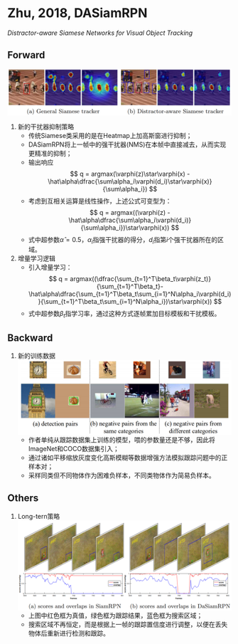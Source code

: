 # Zhu, 2018, DASiamRPN

*Distractor-aware Siamese Networks for Visual Object Tracking*

## Forward
<img src="./img/gaozhong_forward_01.png"  style="zoom:66%"  align="center"/>

1. 新的干扰器抑制策略
   - 传统Siamese类采用的是在Heatmap上加高斯窗进行抑制；
   - DASiamRPN将上一帧中的强干扰器(NMS)在本帧中直接减去，从而实现更精准的抑制；
   - 输出响应$$ q = argmax(\varphi(z)\star\varphi(x) - \hat\alpha\dfrac{\sum\alpha_i\varphi(d_i)\star\varphi(x)}{\sum\alpha_i}) $$
   - 考虑到互相关运算是线性操作，上述公式可变型为：$$ q = argmax((\varphi(z) - \hat\alpha\dfrac{\sum\alpha_i\varphi(d_i)}{\sum\alpha_i})\star\varphi(x)) $$
   - 式中超参数$\hat\alpha=0.5$，$\alpha_i$指强干扰器的得分，$d_i$指第$i$个强干扰器所在的区域。
2. 增量学习逻辑
   - 引入增量学习：$$ q = argmax((\dfrac{\sum_{t=1}^T\beta_t\varphi(z_t)}{\sum_{t=1}^T\beta_t}- \hat\alpha\dfrac{\sum_{t=1}^T\beta_t\sum_{i=1}^N\alpha_i\varphi(d_i)}{\sum_{t=1}^T\beta_t\sum_{i=1}^N\alpha_i})\star\varphi(x)) $$
   - 式中超参数$\beta_t$指学习率，通过这种方式逐帧累加目标模板和干扰模板。

## Backward
1. 新的训练数据
   <img src="./img/gaozhong_backward_01.png"  style="zoom:66%"  align="center"/>
   - 作者单纯从跟踪数据集上训练的模型，喂的参数量还是不够，因此将ImageNet和COCO数据集引入；
   - 通过诸如平移缩放灰度变化高斯模糊等数据增强方法模拟跟踪问题中的正样本对；
   - 采样同类但不同物体作为困难负样本，不同类物体作为简易负样本。

## Others
1. Long-tern策略
   <img src="./img/gaozhong_others_01.png"  style="zoom:66%"  align="center"/>
   - 上图中红色框为真值，绿色框为跟踪结果，蓝色框为搜索区域；
   - 搜索区域不再恒定，而是根据上一帧的跟踪置信度进行调整，以便在丢失物体后重新进行检测和跟踪。
